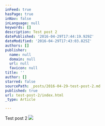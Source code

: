 ```yaml
---
inFeed: true
hasPage: true
inNav: false
inLanguage: null
keywords: []
description: Test post 2
datePublished: '2016-04-29T17:44:19.929Z'
dateModified: '2016-04-29T17:43:03.825Z'
authors: []
publisher:
  name: null
  domain: null
  url: null
  favicon: null
title: ''
author: []
starred: false
sourcePath: _posts/2016-04-29-test-post-2.md
published: true
url: test-post-2/index.html
_type: Article

---
```

Test post 2
![](https://the-grid-user-content.s3-us-west-2.amazonaws.com/c8a30f34-8184-4b92-94d7-fba91ad5879e.jpg)